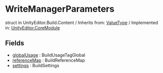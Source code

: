 # WriteManagerParameters
struct in UnityEditor.Build.Content
 / Inherits from: <a href="https://docs.unity3d.com/6000.0/Documentation/ScriptReference/ValueType.html" target="_blank">ValueType</a> / Implemented in: <a href="https://docs.unity3d.com/6000.0/Documentation/ScriptReference/UnityEditor.CoreModule.html" target="_blank">UnityEditor.CoreModule</a>
## Fields
- <a href="https://docs.unity3d.com/6000.0/Documentation/ScriptReference/WriteManagerParameters-globalUsage.html" target="_blank">globalUsage</a> : BuildUsageTagGlobal
- <a href="https://docs.unity3d.com/6000.0/Documentation/ScriptReference/WriteManagerParameters-referenceMap.html" target="_blank">referenceMap</a> : BuildReferenceMap
- <a href="https://docs.unity3d.com/6000.0/Documentation/ScriptReference/WriteManagerParameters-settings.html" target="_blank">settings</a> : BuildSettings

